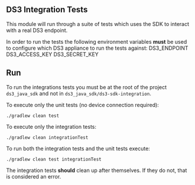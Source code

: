 DS3 Integration Tests
---------------------

This module will run through a suite of tests which uses the SDK to interact with a real DS3 endpoint.

In order to run the tests the following environment variables **must** be used to configure which DS3 appliance to run the tests against:
    DS3_ENDPOINT
    DS3_ACCESS_KEY
    DS3_SECRET_KEY

## Run

To run the integrations tests you must be at the root of the project `ds3_java_sdk` and not in `ds3_java_sdk/ds3-sdk-integration`.

To execute only the unit tests (no device connection required):

    ./gradlew clean test    

To execute only the integration tests:
    
    ./gradlew clean integrationTest
    
To run both the integration tests and the unit tests execute:

    ./gradlew clean test integrationTest

The integration tests **should** clean up after themselves.  If they do not, that is considered an error.
